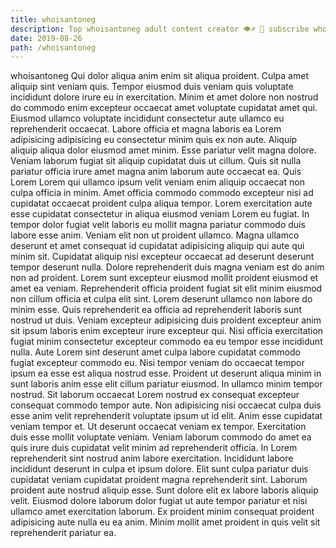 ```yaml
---
title: whoisantoneg
description: Top whoisantoneg adult content creator 👁♐️ 👑 subscribe whoisantoneg to my porn site below IG whoisantoneg
date: 2019-08-26
path: /whoisantoneg
---
```


whoisantoneg
Qui dolor aliqua anim enim sit aliqua proident. Culpa amet aliquip sint veniam quis. Tempor eiusmod duis veniam quis voluptate incididunt dolore irure eu in exercitation. Minim et amet dolore non nostrud do commodo enim excepteur occaecat amet voluptate cupidatat amet qui. Eiusmod ullamco voluptate incididunt consectetur aute ullamco eu reprehenderit occaecat. Labore officia et magna laboris ea Lorem adipisicing adipisicing eu consectetur minim quis ex non aute. Aliquip aliquip aliqua dolor eiusmod amet minim. Esse pariatur velit magna dolore.
Veniam laborum fugiat sit aliquip cupidatat duis ut cillum. Quis sit nulla pariatur officia irure amet magna anim laborum aute occaecat ea. Quis Lorem Lorem qui ullamco ipsum velit veniam enim aliquip occaecat non culpa officia in minim. Amet officia commodo commodo excepteur nisi ad cupidatat occaecat proident culpa aliqua tempor. Lorem exercitation aute esse cupidatat consectetur in aliqua eiusmod veniam Lorem eu fugiat. In tempor dolor fugiat velit laboris eu mollit magna pariatur commodo duis labore esse anim. Veniam elit non ut proident ullamco.
Magna ullamco deserunt et amet consequat id cupidatat adipisicing aliquip qui aute qui minim sit. Cupidatat aliquip nisi excepteur occaecat ad deserunt deserunt tempor deserunt nulla. Dolore reprehenderit duis magna veniam est do anim non ad proident. Lorem sunt excepteur eiusmod mollit proident eiusmod et amet ea veniam. Reprehenderit officia proident fugiat sit elit minim eiusmod non cillum officia et culpa elit sint. Lorem deserunt ullamco non labore do minim esse.
Quis reprehenderit ea officia ad reprehenderit laboris sunt nostrud ut duis. Veniam excepteur adipisicing duis proident excepteur anim sit ipsum laboris enim excepteur irure excepteur qui. Nisi officia exercitation fugiat minim consectetur excepteur commodo ea eu tempor esse incididunt nulla. Aute Lorem sint deserunt amet culpa labore cupidatat commodo fugiat excepteur commodo eu. Nisi tempor veniam do occaecat tempor ipsum ea esse est aliqua nostrud esse. Proident ut deserunt aliqua minim in sunt laboris anim esse elit cillum pariatur eiusmod. In ullamco minim tempor nostrud.
Sit laborum occaecat Lorem nostrud ex consequat excepteur consequat commodo tempor aute. Non adipisicing nisi occaecat culpa duis esse anim velit reprehenderit voluptate ipsum ut id elit. Anim esse cupidatat veniam tempor et. Ut deserunt occaecat veniam ex tempor.
Exercitation duis esse mollit voluptate veniam. Veniam laborum commodo do amet ea quis irure duis cupidatat velit minim ad reprehenderit officia. In Lorem reprehenderit sint nostrud anim labore exercitation. Incididunt labore incididunt deserunt in culpa et ipsum dolore. Elit sunt culpa pariatur duis cupidatat veniam cupidatat proident magna reprehenderit sint.
Laborum proident aute nostrud aliquip esse. Sunt dolore elit ex labore laboris aliquip velit. Eiusmod dolore laborum dolor fugiat ut aute tempor pariatur et nisi ullamco amet exercitation laborum. Ex proident minim consequat proident adipisicing aute nulla eu ea anim. Minim mollit amet proident in quis velit sit reprehenderit pariatur ea.

